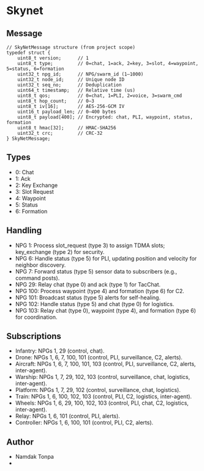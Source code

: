 Skynet
======

Message
-------

```
// SkyNetMessage structure (from project scope)
typedef struct {
    uint8_t version;      // 1
    uint8_t type;         // 0=chat, 1=ack, 2=key, 3=slot, 4=waypoint, 5=status, 6=formation
    uint32_t npg_id;      // NPG/swarm_id (1–1000)
    uint32_t node_id;     // Unique node ID
    uint32_t seq_no;      // Deduplication
    uint64_t timestamp;   // Relative time (us)
    uint8_t qos;          // 0=chat, 1=PLI, 2=voice, 3=swarm_cmd
    uint8_t hop_count;    // 0–3
    uint8_t iv[16];       // AES-256-GCM IV
    uint16_t payload_len; // 0–400 bytes
    uint8_t payload[400]; // Encrypted: chat, PLI, waypoint, status, formation
    uint8_t hmac[32];     // HMAC-SHA256
    uint32_t crc;         // CRC-32
} SkyNetMessage;
```

Types
-----

* 0: Chat
* 1: Ack
* 2: Key Exchange
* 3: Slot Request
* 4: Waypoint
* 5: Status
* 6: Formation

Handling
--------

* NPG 1: Process slot_request (type 3) to assign TDMA slots; key_exchange (type 2) for security.
* NPG 6: Handle status (type 5) for PLI, updating position and velocity for neighbor discovery.
* NPG 7: Forward status (type 5) sensor data to subscribers (e.g., command posts).
* NPG 29: Relay chat (type 0) and ack (type 1) for TacChat.
* NPG 100: Process waypoint (type 4) and formation (type 6) for C2.
* NPG 101: Broadcast status (type 5) alerts for self-healing.
* NPG 102: Handle status (type 5) and chat (type 0) for logistics.
* NPG 103: Relay chat (type 0), waypoint (type 4), and formation (type 6) for coordination.

Subscriptions
-------------

* Infantry: NPGs 1, 29 (control, chat).
* Drone: NPGs 1, 6, 7, 100, 101 (control, PLI, surveillance, C2, alerts).
* Aircraft: NPGs 1, 6, 7, 100, 101, 103 (control, PLI, surveillance, C2, alerts, inter-agent).
* Warship: NPGs 1, 7, 29, 102, 103 (control, surveillance, chat, logistics, inter-agent).
* Platform: NPGs 1, 7, 29, 102 (control, surveillance, chat, logistics).
* Train: NPGs 1, 6, 100, 102, 103 (control, PLI, C2, logistics, inter-agent).
* Wheels: NPGs 1, 6, 29, 100, 102, 103 (control, PLI, chat, C2, logistics, inter-agent).
* Relay: NPGs 1, 6, 101 (control, PLI, alerts).
* Controller: NPGs 1, 6, 100, 101 (control, PLI, C2, alerts).

Author
------

* Namdak Tonpa
* 

